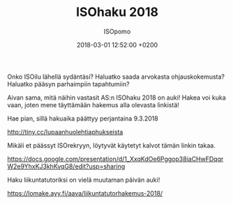 ﻿---
layout: post
title: ISOhaku 2018
date: 2018-03-01 12:52:00 +0200
language: fin
author: ISOpomo
categories: pääuutiset AS
---
Onko ISOilu lähellä sydäntäsi? Haluatko saada arvokasta ohjauskokemusta? Haluatko pääsyn parhaimpiin tapahtumiin?

Aivan sama, mitä näihin vastasit AS:n ISOhaku 2018 on auki! Hakea voi kuka vaan, joten mene täyttämään hakemus alla olevasta linkistä! 

Hae pian, sillä hakuaika päättyy perjantaina 9.3.2018

<http://tiny.cc/lupaanhuolehtiaphukseista>

Mikäli et päässyt ISOrekryyn, löytyvät käytetyt kalvot tämän linkin takaa.

<https://docs.google.com/presentation/d/1_XxqKdOe6Pggop38iaCHwFDqqrW2e9YhxKJ3khKvqG8/edit?usp=sharing>

Haku liikuntatutoriksi on vielä muutaman päivän auki!

<https://lomake.ayy.fi/aava/liikuntatutorhakemus-2018/>